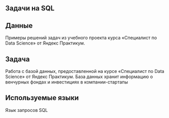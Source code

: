 ## **Задачи на SQL**

## Данные

Примеры решений задач из учебного проекта курса «Специалист по Data Science» от Яндекс Практикум.

## Задача

Работа с базой данных, предоставленной на курсе «Специалист по Data Science» от Яндекс Практикум. База данных хранит информацию о венчурных фондах и инвестициях в компании-стартапы
  

## Используемые языки
Язык запросов SQL
